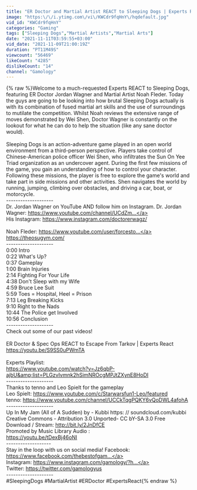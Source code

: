 ```yaml
---
title: "ER Doctor and Martial Artist REACT to Sleeping Dogs | Experts React"
image: "https:\/\/i.ytimg.com\/vi\/KWCdr9fqHnY\/hqdefault.jpg"
vid_id: "KWCdr9fqHnY"
categories: "Gaming"
tags: ["Sleeping Dogs","Martial Artists","Martial Arts"]
date: "2021-11-11T03:59:55+03:00"
vid_date: "2021-11-09T21:00:19Z"
duration: "PT11M49S"
viewcount: "56469"
likeCount: "4285"
dislikeCount: "14"
channel: "Gamology"
---
```

{% raw %}Welcome to a much-requested Experts REACT to Sleeping Dogs, featuring ER Doctor Jordan Wagner and Martial Artist Noah Fleder. Today the guys are going to be looking into how brutal Sleeping Dogs actually is with its combination of fused martial art skills and the use of surroundings to mutilate the competition. Whilst Noah reviews the extensive range of moves demonstrated by Wei Shen, Doctor Wagner is constantly on the lookout for what he can do to help the situation (like any sane doctor would).<br /><br />Sleeping Dogs is an action-adventure game played in an open world environment from a third-person perspective. Players take control of Chinese-American police officer Wei Shen, who infiltrates the Sun On Yee Triad organization as an undercover agent. During the first few missions of the game, you gain an understanding of how to control your character. Following these missions, the player is free to explore the game's world and take part in side missions and other activities. Shen navigates the world by running, jumping, climbing over obstacles, and driving a car, boat, or motorcycle.<br />-------------------- <br />Dr. Jordan Wagner on YouTube AND follow him on Instagram. Dr. Jordan Wagner: <a rel="nofollow" target="blank" href="https://www.youtube.com/channel/UCdZm...">https://www.youtube.com/channel/UCdZm...</a>       <br />His Instagram: <a rel="nofollow" target="blank" href="https://www.instagram.com/doctorerwagz/">https://www.instagram.com/doctorerwagz/</a> <br /><br />Noah Fleder: <a rel="nofollow" target="blank" href="https://www.youtube.com/user/forcesto...">https://www.youtube.com/user/forcesto...</a><br /><a rel="nofollow" target="blank" href="https://theosugym.com/">https://theosugym.com/</a>   <br />--------------------<br />﻿﻿0:00 Intro<br />0:22 What's Up?<br />0:37 Gameplay<br />1:00 Brain Injuries<br />2:14 Fighting For Your Life<br />4:38 Don't Sleep with my Wife<br />4:59 Bruce Lee Suit<br />5:59 Toes = Hospital, Heel = Prison<br />7:13 Leg Breaking Kicks<br />9:10 Right to the Nads<br />10:44 The Police get Involved<br />10:56 Conclusion<br />-------------------- <br />Check out some of our past videos! <br /><br />ER Doctor &amp; Spec Ops REACT to Escape From Tarkov | Experts React<br /><a rel="nofollow" target="blank" href="https://youtu.be/S9SS0uPWmTA">https://youtu.be/S9SS0uPWmTA</a><br /><br />Experts Playlist: <br /><a rel="nofollow" target="blank" href="https://www.youtube.com/watch?v=Jz6qbP-ajbU&amp;list=PLGzvIvmnk2hSimNROcgMPJtZXynE8HoDI">https://www.youtube.com/watch?v=Jz6qbP-ajbU&amp;list=PLGzvIvmnk2hSimNROcgMPJtZXynE8HoDI</a><br />-------------------- <br />Thanks to tenno and Leo Spielt for the gameplay<br />Leo Spielt: <a rel="nofollow" target="blank" href="https://www.youtube.com/c/Starwarsfun1-Leo/featured">https://www.youtube.com/c/Starwarsfun1-Leo/featured</a><br />tenno: <a rel="nofollow" target="blank" href="https://www.youtube.com/channel/UCCkTqgPQKY6vQoDWL4afohA">https://www.youtube.com/channel/UCCkTqgPQKY6vQoDWL4afohA</a><br />-------------------- <br />Up In My Jam (All of A Sudden) by - Kubbi https: // soundcloud.com/kubbi Creative Commons - Attribution 3.0 Unported- CC bY-SA 3.0 Free Download / Stream: <a rel="nofollow" target="blank" href="http://bit.ly/2JnDfCE">http://bit.ly/2JnDfCE</a>      <br />Promoted by Music Library Audio :<br /><a rel="nofollow" target="blank" href="https://youtu.be/tDexBj46oNI">https://youtu.be/tDexBj46oNI</a>       <br />------------------- <br />Stay in the loop with us on social media! Facebook: <a rel="nofollow" target="blank" href="https://www.facebook.com/thebestofgam...">https://www.facebook.com/thebestofgam...</a>       <br />Instagram: <a rel="nofollow" target="blank" href="https://www.instagram.com/gamology/?h...">https://www.instagram.com/gamology/?h...</a>       <br />Twitter: <a rel="nofollow" target="blank" href="https://twitter.com/gamologyus">https://twitter.com/gamologyus</a>       <br />-------------------- <br />#SleepingDogs #MartialArtist #ERDoctor #ExpertsReact{% endraw %}
